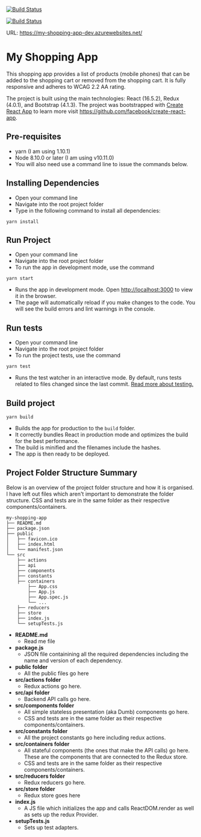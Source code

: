 [![Build Status](https://dev.azure.com/haiquangtran/my-shopping-app/_apis/build/status/haiquangtran.my-shopping-app?branchName=master)](https://dev.azure.com/rxphaiquangtran/my-shopping-app/_build/latest?definitionId=1&branchName=master)

[![Build Status](https://vsrm.dev.azure.com/haiquangtran/_apis/public/Release/badge/b6314c35-bf87-40d2-b185-c2a3aa2a9878/4/4
)](https://dev.azure.com/rxphaiquangtran/my-shopping-app/_release?definitionId=4
)

URL: https://my-shopping-app-dev.azurewebsites.net/

# My Shopping App

This shopping app provides a list of products (mobile phones) that can be added to the shopping cart or removed from the shopping cart. It is fully responsive and adheres to WCAG 2.2 AA rating. 



The project is built using the main technologies: React (16.5.2), Redux (4.0.1), and Bootstrap (4.1.3).
The project was bootstrapped with [Create React App](https://github.com/facebook/create-react-app) to learn more visit https://github.com/facebook/create-react-app.

## Pre-requisites

- yarn (I am using 1.10.1)
- Node 8.10.0 or later (I am using v10.11.0)
- You will also need use a command line to issue the commands below.

## Installing Dependencies
- Open your command line
- Navigate into the root project folder
- Type in the following command to install all dependencies:

```
yarn install
```

## Run Project
- Open your command line
- Navigate into the root project folder
- To run the app in development mode, use the command

```
yarn start
```

- Runs the app in development mode. Open [http://localhost:3000](http://localhost:3000) to view it in the browser.
- The page will automatically reload if you make changes to the code. You will see the build errors and lint warnings in the console.

## Run tests
- Open your command line
- Navigate into the root project folder
- To run the project tests, use the command

```
yarn test
```

- Runs the test watcher in an interactive mode. By default, runs tests related to files changed since the last commit. [Read more about testing.](https://github.com/facebook/create-react-app/blob/master/packages/react-scripts/template/README.md#running-tests)

## Build project

```
yarn build
```

- Builds the app for production to the `build` folder.
- It correctly bundles React in production mode and optimizes the build for the best performance.
- The build is minified and the filenames include the hashes.
- The app is then ready to be deployed.

## Project Folder Structure Summary

Below is an overview of the project folder structure and how it is organised. I have left out files which aren't important to demonstrate the folder structure. CSS and tests are in the same folder as their respective components/containers.

```
my-shopping-app
├── README.md
├── package.json
├── public
│   ├── favicon.ico
│   ├── index.html
│   └── manifest.json
└── src
    ├── actions
    ├── api
    ├── components
    ├── constants
    ├── containers
        ├── App.css
        ├── App.js
        ├── App.spec.js
        └── ...
    ├── reducers
    ├── store
    ├── index.js
    └── setupTests.js
```

- **README.md**
  - Read me file
- **package.js**
  - JSON file containining all the required dependencies including the name and version of each dependency.
- **public folder**
  - All the public files go here
- **src/actions folder**
  - Redux actions go here.
- **src/api folder**
  - Backend API calls go here.
- **src/components folder**
  - All simple stateless presentation (aka Dumb) components go here.
  - CSS and tests are in the same folder as their respective components/containers.
- **src/constants folder**
  - All the project constants go here including redux actions.
- **src/containers folder**
  - All stateful components (the ones that make the API calls) go here. These are the components that are connected to the Redux store.
  - CSS and tests are in the same folder as their respective components/containers.
- **src/reducers folder**
  - Redux reducers go here.
- **src/store folder**
  - Redux store goes here
- **index.js**
  - A JS file which initializes the app and calls ReactDOM.render as well as sets up the redux Provider.
- **setupTests.js**
  - Sets up test adapters.
